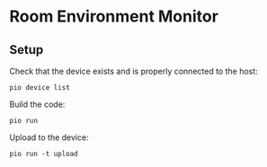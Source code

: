 # Room Environment Monitor
## Setup
Check that the device exists and is properly connected to the host:
```
pio device list
```
Build the code:
```
pio run
```
Upload to the device:
```
pio run -t upload
```
